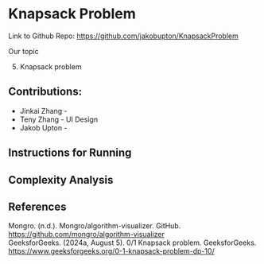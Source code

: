 # Knapsack Problem
Link to Github Repo: https://github.com/jakobupton/KnapsackProblem

Our topic

5. Knapsack problem

## Contributions:
- Jinkai Zhang - 
- Teny Zhang - UI Design
- Jakob Upton -

## Instructions for Running
   

## Complexity Analysis

## References 
Mongro. (n.d.). Mongro/algorithm-visualizer. GitHub. https://github.com/mongro/algorithm-visualizer <br>
GeeksforGeeks. (2024a, August 5). 0/1 Knapsack problem. GeeksforGeeks. https://www.geeksforgeeks.org/0-1-knapsack-problem-dp-10/ <br>
